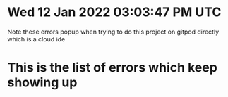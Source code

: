 # Wed 12 Jan 2022 03:03:47 PM UTC

Note these errors popup when trying to do this project on gitpod directly which is a cloud ide

# This is the list of errors which keep showing up 